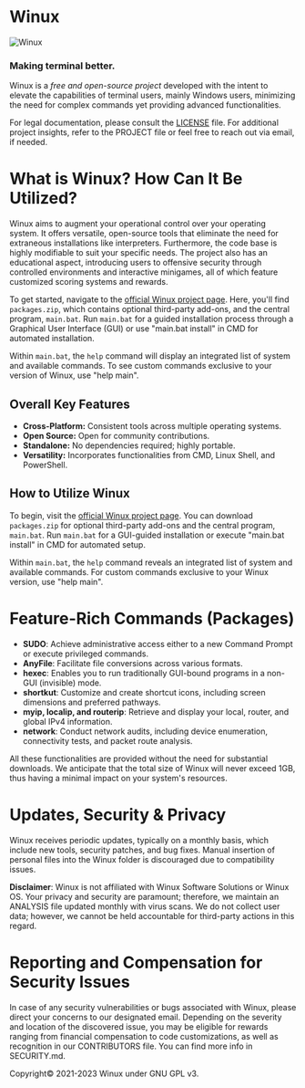 # **Winux**
![Winux](https://github.com/Protoncracker/Winux/blob/main/winux.png)
### Making terminal better.

Winux is a *free and open-source project* developed with the intent to elevate the capabilities of terminal users, mainly Windows users, minimizing the need for complex commands yet providing advanced functionalities.

For legal documentation, please consult the [LICENSE](docs/COPYING.md) file. For additional project insights, refer to the PROJECT file or feel free to reach out via email, if needed.

# **What is Winux? How Can It Be Utilized?**

Winux aims to augment your operational control over your operating system. It offers versatile, open-source tools that eliminate the need for extraneous installations like interpreters. Furthermore, the code base is highly modifiable to suit your specific needs. The project also has an educational aspect, introducing users to offensive security through controlled environments and interactive minigames, all of which feature customized scoring systems and rewards.

To get started, navigate to the [official Winux project page](https://github.com/Protoncracker/Winux). Here, you'll find `packages.zip`, which contains optional third-party add-ons, and the central program, `main.bat`. Run `main.bat` for a guided installation process through a Graphical User Interface (GUI) or use "main.bat install" in CMD for automated installation.

Within `main.bat`, the `help` command will display an integrated list of system and available commands. To see custom commands exclusive to your version of Winux, use "help main".

## Overall Key Features

- **Cross-Platform:** Consistent tools across multiple operating systems.
- **Open Source:** Open for community contributions.
- **Standalone:** No dependencies required; highly portable.
- **Versatility:** Incorporates functionalities from CMD, Linux Shell, and PowerShell.

## How to Utilize Winux

To begin, visit the [official Winux project page](https://github.com/Protoncracker/Winux). You can download `packages.zip` for optional third-party add-ons and the central program, `main.bat`. Run `main.bat` for a GUI-guided installation or execute "main.bat install" in CMD for automated setup.

Within `main.bat`, the `help` command reveals an integrated list of system and available commands. For custom commands exclusive to your Winux version, use "help main".


# **Feature-Rich Commands (Packages)**

- **SUDO**: Achieve administrative access either to a new Command Prompt or execute privileged commands.
- **AnyFile**: Facilitate file conversions across various formats.
- **hexec**: Enables you to run traditionally GUI-bound programs in a non-GUI (invisible) mode.
- **shortkut**: Customize and create shortcut icons, including screen dimensions and preferred pathways.
- **myip, localip, and routerip**: Retrieve and display your local, router, and global IPv4 information.
- **network**: Conduct network audits, including device enumeration, connectivity tests, and packet route analysis.

All these functionalities are provided without the need for substantial downloads. We anticipate that the total size of Winux will never exceed 1GB, thus having a minimal impact on your system's resources.

# **Updates, Security & Privacy**

Winux receives periodic updates, typically on a monthly basis, which include new tools, security patches, and bug fixes. Manual insertion of personal files into the Winux folder is discouraged due to compatibility issues.

**Disclaimer**: Winux is not affiliated with Winux Software Solutions or Winux OS. Your privacy and security are paramount; therefore, we maintain an ANALYSIS file updated monthly with virus scans. We do not collect user data; however, we cannot be held accountable for third-party actions in this regard.

# **Reporting and Compensation for Security Issues**

In case of any security vulnerabilities or bugs associated with Winux, please direct your concerns to our designated email. Depending on the severity and location of the discovered issue, you may be eligible for rewards ranging from financial compensation to code customizations, as well as recognition in our CONTRIBUTORS file. You can find more info in SECURITY.md.

Copyright© 2021-2023 Winux under GNU GPL v3.
